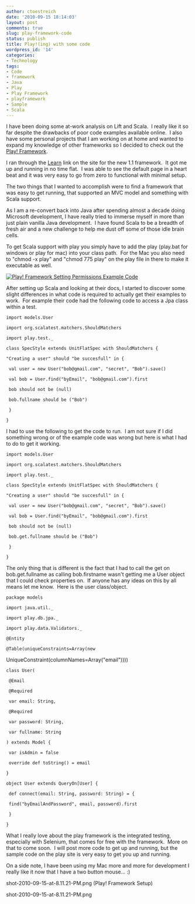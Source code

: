 ```yaml
---
author: ctoestreich
date: '2010-09-15 18:14:03'
layout: post
comments: true
slug: play-framework-code
status: publish
title: Play!(ing) with some code
wordpress_id: '14'
categories:
- Technology
tags:
- Code
- framework
- Java
- Play
- Play Framework
- playframework
- Sample
- Scala
---
```


I have been doing some at-work analysis on Lift and Scala.  I really like it
so far despite the drawbacks of poor code examples available online.  I also
have some personal projects that I am working on at home and wanted to expand
my knowledge of other frameworks so I decided to check out the [Play!
Framework][1].

I ran through the [Learn][2] link on the site for the new 1.1 framework.  It
got me up and running in no time flat.  I was able to see the default page in
a heart beat and it was very easy to go from zero to functional with minimal
setup.

The two things that I wanted to accomplish were to find a framework that was
easy to get running, that supported an MVC model and something with Scala
support.

As I am a re-convert back into Java after spending almost a decade doing
Microsoft development, I have really tried to immerse myself in more than just
plain vanilla Java development.  I have found Scala to be a breadth of fresh
air and a new challenge to help me dust off some of those idle brain cells.

To get Scala support with play you simply have to add the play (play.bat for
windows or play for mac) into your class path.  For the Mac you also need to
"chmod -x play" and "chmod 775 play" on the play file in there to make it
executable as well.

[![Play! Framework Setting Permissions Example Code][3]][4]

After setting up Scala and looking at their docs, I started to discover some
slight differences in what code is required to actually get their examples to
work.  For example their code had the following code to access a Jpa class
within a test.


    import models.User

    import org.scalatest.matchers.ShouldMatchers

    import play.test._

    class SpecStyle extends UnitFlatSpec with ShouldMatchers {

    "Creating a user" should "be succesfull" in {

     val user = new User("bob@gmail.com", "secret", "Bob").save()

     val bob = User.find("byEmail", "bob@gmail.com").first

     bob should not be (null)

     bob.fullname should be ("Bob")

     }

    }

I had to use the following to get the code to run.  I am not sure if I did
something wrong or of the example code was wrong but here is what I had to do
to get it working.


    import models.User

    import org.scalatest.matchers.ShouldMatchers

    import play.test._

    class SpecStyle extends UnitFlatSpec with ShouldMatchers {

    "Creating a user" should "be succesfull" in {

     val user = new User("bob@gmail.com", "secret", "Bob").save()

     val bob = User.find("byEmail", "bob@gmail.com").first

     bob should not be (null)

     bob.get.fullname should be ("Bob")

     }

    }

The only thing that is different is the fact that I had to call the get on
bob.get.fullname as calling bob.firstname wasn't getting me a User object that
I could check properties on.  If anyone has any ideas on this by all means let
me know.  Here is the user class/object.


    package models

    import java.util._

    import play.db.jpa._

    import play.data.Validators._

    @Entity

    @Table(uniqueConstraints=Array(new
UniqueConstraint(columnNames=Array("email"))))

    class User(

     @Email

     @Required

     var email: String,

     @Required

     var password: String,

     var fullname: String

    ) extends Model {

     var isAdmin = false

     override def toString() = email

    }

    object User extends QueryOn[User] {

     def connect(email: String, password: String) = {

     find("byEmailAndPassword", email, password).first

     }

    }

What I really love about the play framework is the integrated testing,
especially with Selenium, that comes for free with the framework.  More on
that to come soon.  I will post more code to get up and running, but the
sample code on the play site is very easy to get you up and running.

On a side note, I have been using my Mac more and more for development I
really like it now that I have a two button mouse... :)

   [1]: http://www.playframework.org/ (Play! Framework)

   [2]: http://www.playframework.org/documentation/1.1-trunk/home

   [3]: http://www.christianoestreich.com/wp-content/uploads/2010/09/Screen-
shot-2010-09-15-at-8.11.21-PM.png (Play! Framework Setup)

   [4]: http://www.christianoestreich.com/wp-content/uploads/2010/09/Screen-
shot-2010-09-15-at-8.11.21-PM.png

